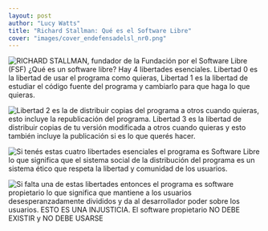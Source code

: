```yaml
---
layout: post
author: "Lucy Watts"
title: "Richard Stallman: Qué es el Software Libre"
cover: "images/cover_endefensadelsl_nr0.png"
---
```


![RICHARD STALLMAN, fundador de la Fundación por el Software Libre (FSF)
¿Qué es un software libre?  Hay 4 libertades esenciales. Libertad 0 es
la libertad de usar el programa como quieras, Libertad 1 es la libertad
de estudiar el código fuente del programa y cambiarlo para que haga lo
que quieras.](images/rms-1.png)

![Libertad 2 es la de distribuir copias del programa a otros cuando
quieras, esto incluye la republicación del programa.  Libertad 3 es la
libertad de distribuir copias de tu versión modificada a otros cuando
quieras y esto también incluye la publicación si es lo que querés
hacer.](images/rms-2.png)

![Si tenés estas cuatro libertades esenciales el programa es Software
Libre lo que significa que el sistema social de la distribución del
programa es un sistema ético que respeta la libertad y comunidad de los
usuarios.](images/rms-3.png)

![Si falta una de estas libertades entonces el programa es software
propietario lo que significa que mantiene a los usuarios
desesperanzadamente divididos y da al desarrollador poder sobre los
usuarios. ESTO ES UNA INJUSTICIA. El software propietario NO DEBE
EXISTIR y NO DEBE USARSE](images/rms-4.png)
